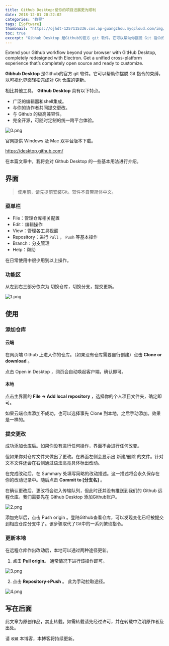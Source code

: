 ```yaml
---
title: Github Desktop:使你的项目进展更为顺利
date: 2018-12-01 20:22:02
categories: "教程"
tags: [Software]
thumbnail: "https://ojhdt-1257115336.cos.ap-guangzhou.myqcloud.com/img/20181201/0.png"
toc: true
excerpt: "Gibhub Desktop 是Github的官方 git 软件。它可以帮助你摆脱 Git 指令的束缚，以可视化界面轻松完成对 Git 仓库的更新。"
---
```

Extend your Github workflow beyond your browser with GitHub Desktop, completely redesigned with Electron. Get a unified cross-platform experience that’s completely open source and ready to customize.

**Gibhub Desktop** 是Github的官方 git 软件。它可以帮助你摆脱 Git 指令的束缚，以可视化界面轻松完成对 Git 仓库的更新。

相比其他工具， **Github Desktop** 具有以下特点。

- 广泛的编辑器和shell集成。
- 与你的协作者共同提交更改。
- 与 Github 的极高兼容性。
- 完全开源，可随时定制的统一跨平台体验。

![0.png](https://ojhdt-1257115336.cos.ap-guangzhou.myqcloud.com/img/20181201/0.png)

官网提供 Windows 及 Mac 双平台版本下载。

https://desktop.github.com/

在本篇文章中，我将会对 Github Desktop 的一些基本用法进行介绍。

## 界面
>使用前，请先提前安装Git。软件不自带简体中文。

### 菜单栏
- File：管理仓库相关配置
- Edit：编辑操作
- View：管理各工具视窗
- Repository：进行 `Pull` ， `Push` 等基本操作
- Branch：分支管理
- Help：帮助

在日常使用中很少用到以上操作。

### 功能区
从左到右三部分依次为 切换仓库，切换分支，提交更新。

![1.png](https://ojhdt-1257115336.cos.ap-guangzhou.myqcloud.com/img/20181201/1.png)

## 使用

### 添加仓库

#### 云端
在网页端 Github 上进入你的仓库。（如果没有仓库需要自行创建）点击 **Clone or download** 。

点击 Open in Desktop ，网页会自动唤起客户端，确认即可。

#### 本地
点击主界面的 **File -> Add local repository** ，选择你的个人项目文件夹，确定即可。

如果云端仓库添加不成功，也可以选择事先 Clone 到本地，之后手动添加。效果是一样的。

### 提交更改

成功添加仓库后。如果你没有进行任何操作，界面不会进行任何改变。

但如果你对仓库文件夹做出了更改。在界面左侧会显示出 新建/删除 的文件。针对文本文件还会在右侧通过语法高亮具体标出改动。

在完成改动后，在 Summary 处填写简略的改动描述。这一描述将会永久保存在你的改动记录中。随后点击 **Commit to [分支名]** 。

在确认更改后，更改将会进入传输队列，但此时还并没有推送到我们的 Github 远程仓库。我们需要先在 Github Desktop 添加Github账户。

![2.png](https://ojhdt-1257115336.cos.ap-guangzhou.myqcloud.com/img/20181201/2.png)

添加完毕后，点击 Push origin 。登陆Github查看仓库，可以发现变化已经被提交到相应仓库分支中了。该步骤取代了Git中的一系列繁琐指令。


### 更新本地
在远程仓库作出改动后，本地可以通过两种途径更新。

1. 点击 **Pull origin**。
    通常情况下进行该操作即可。

![3.png](https://ojhdt-1257115336.cos.ap-guangzhou.myqcloud.com/img/20181201/3.png)

2. 点击 **Repository->Push** 。
    此为手动拉取途径。

![4.png](https://ojhdt-1257115336.cos.ap-guangzhou.myqcloud.com/img/20181201/4.png)
## 写在后面
此文章为原创作品，禁止转载。如需转载请先经过许可，并在转载中注明原作者及出处。

请 `收藏` 本博客，本博客将持续更新。
